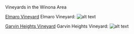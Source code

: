 Vineyards in the Winona Area

[Elmaro Vineyard](http://elmarovineyard.com/)
Elmaro Vineyard:
![alt text](https://weddingspot-prod-s3-1.s3.amazonaws.com/__sized__/images/venues/6801/Elmaro-Vineyard-Trempealeau-WI-0d47c622-9be8-4bad-a9d9-7fabcbf5bcbd-97450e389c42885476f1fbe9bc5bca5a.jpg "Elmaro Vineyard")

[Garvin Heights Vineyard](https://www.ghvwine.com/)
Garvin Heights Vineyard:
![alt text](https://media-cdn.tripadvisor.com/media/photo-s/06/0f/76/38/garvin-heights-vineyard.jpg "Garvin Heights Vineyard")
